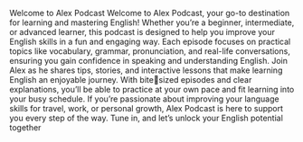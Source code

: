 Welcome to Alex Podcast
Welcome to Alex Podcast, your go-to
destination for learning and mastering
English! Whether you’re a beginner,
intermediate, or advanced learner, this
podcast is designed to help you improve
your English skills in a fun and engaging
way. Each episode focuses on practical
topics like vocabulary, grammar,
pronunciation, and real-life conversations,
ensuring you gain confidence in speaking
and understanding English.
Join Alex as he shares tips, stories, and
interactive lessons that make learning
English an enjoyable journey. With bitesized episodes and clear explanations,
you’ll be able to practice at your own pace
and fit learning into your busy schedule.
If you’re passionate about improving your
language skills for travel, work, or personal
growth, Alex Podcast is here to support
you every step of the way. Tune in, and
let’s unlock your English potential
together
